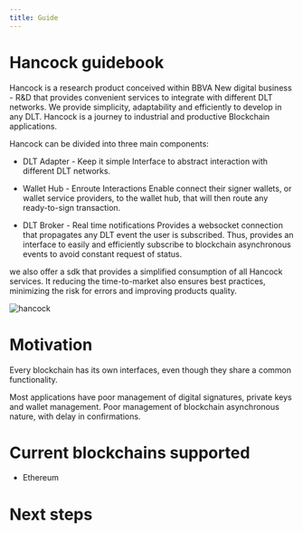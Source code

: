 ```yaml
---
title: Guide
---
```


# Hancock guidebook 

Hancock is a research product conceived within BBVA New digital business - R&D that provides convenient services to integrate with different DLT networks. We provide simplicity, adaptability and efficiently to develop in any DLT. Hancock is a journey to industrial and productive Blockchain applications. 

Hancock can be divided into three main components:

- DLT Adapter - Keep it simple Interface to abstract interaction with different DLT networks.

- Wallet Hub - Enroute Interactions Enable connect their signer wallets, or wallet service providers, to the wallet hub, that will then route any ready-to-sign transaction.

- DLT Broker - Real time notifications Provides a websocket connection that propagates any DLT event the user is subscribed. Thus, provides an interface to easily and efficiently subscribe to blockchain asynchronous events to avoid constant request of status.

we also offer a sdk that provides a simplified consumption of all Hancock services. It reducing the time-to-market also ensures best practices, minimizing the risk for errors and improving products quality. 

<img :src="$withBase('/hancock.png')" alt="hancock">

# Motivation

Every blockchain has its own interfaces, even though they share a common functionality. 

Most applications have poor management of digital signatures, private keys and wallet management. Poor management of blockchain asynchronous nature, with delay in confirmations.

# Current blockchains supported

 - Ethereum

# Next steps